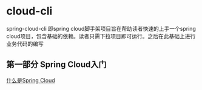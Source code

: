# cloud-cli
spring-cloud-cli 即spring cloud脚手架项目旨在帮助读者快速的上手一个spring cloud项目，包含基础的依赖。读者只需下拉项目即可运行。之后在此基础上进行业务代码的编写
## 第一部分 Spring Cloud入门
[什么是Spring Cloud](https://github.com/keatsCoder/cloud-cli/blob/master/docs/%E4%BB%80%E4%B9%88%E6%98%AFSpringCloud.md)

[]()